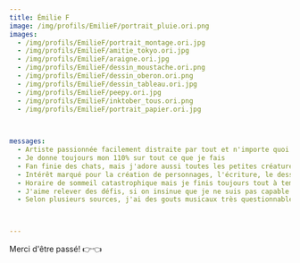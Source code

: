 ```yaml
---
title: Émilie F
image: /img/profils/EmilieF/portrait_pluie.ori.png
images:
  - /img/profils/EmilieF/portrait_montage.ori.jpg
  - /img/profils/EmilieF/amitie_tokyo.ori.jpg
  - /img/profils/EmilieF/araigne.ori.jpg
  - /img/profils/EmilieF/dessin_moustache.ori.png
  - /img/profils/EmilieF/dessin_oberon.ori.png
  - /img/profils/EmilieF/dessin_tableau.ori.jpg
  - /img/profils/EmilieF/peepy.ori.jpg
  - /img/profils/EmilieF/inktober_tous.ori.png
  - /img/profils/EmilieF/portrait_papier.ori.jpg

 

messages:
  - Artiste passionnée facilement distraite par tout et n'importe quoi
  - Je donne toujours mon 110% sur tout ce que je fais
  - Fan finie des chats, mais j'adore aussi toutes les petites créatures mal aimées comme les raton laveurs, les opposums, et les araignées
  - Intérêt marqué pour la création de personnages, l'écriture, le dessin numérique, et toutes sortes de techniques de montages que ça soit audio ou vidéo
  - Horaire de sommeil catastrophique mais je finis toujours tout à temps
  - J'aime relever des défis, si on insinue que je ne suis pas capable de faire un truc, je deviens ultra motivée
  - Selon plusieurs sources, j'ai des gouts musicaux très questionnables



---
```


Merci d'être passé! 👉👈 
